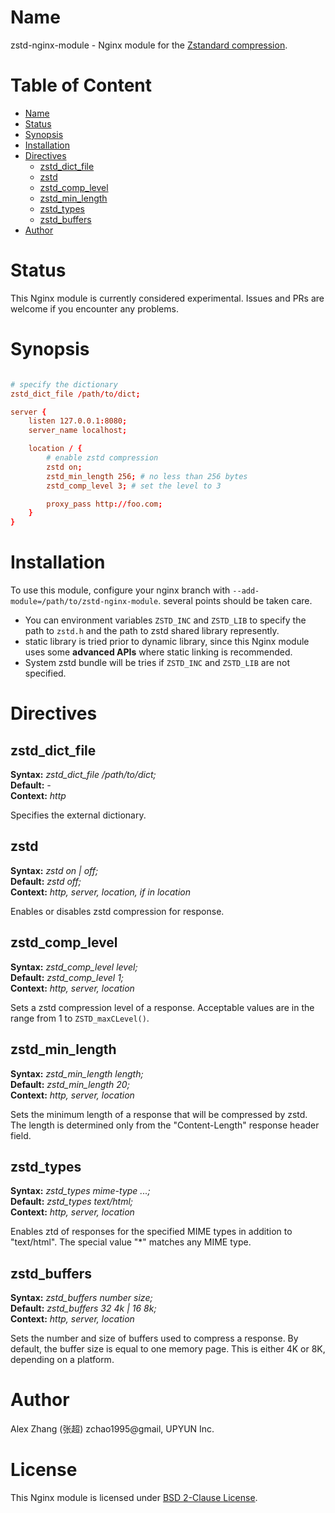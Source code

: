 # Name
zstd-nginx-module - Nginx module for the [Zstandard compression](https://facebook.github.io/zstd/).

# Table of Content

* [Name](#name)
* [Status](#status)
* [Synopsis](#synopsis)
* [Installation](#installation)
* [Directives](#directives)
  * [zstd_dict_file](#zstd_dict_file)
  * [zstd](#zstd)
  * [zstd_comp_level](#zstd_comp_level)
  * [zstd_min_length](#zstd_min_length)
  * [zstd_types](#zstd_types)
  * [zstd_buffers](#zstd_buffers)
* [Author](#author)

# Status

This Nginx module is currently considered experimental. Issues and PRs are welcome if you encounter any problems.

# Synopsis

```nginx.conf

# specify the dictionary
zstd_dict_file /path/to/dict;

server {
    listen 127.0.0.1:8080;
    server_name localhost;

    location / {
        # enable zstd compression
        zstd on;
        zstd_min_length 256; # no less than 256 bytes
        zstd_comp_level 3; # set the level to 3

        proxy_pass http://foo.com;
    }
}
```

# Installation

To use this module, configure your nginx branch with `--add-module=/path/to/zstd-nginx-module`. several points should be taken care.

* You can environment variables `ZSTD_INC` and `ZSTD_LIB` to specify the path to `zstd.h` and the path to zstd shared library represently.
* static library is tried prior to dynamic library, since this Nginx module uses some **advanced APIs** where static linking is recommended.
* System zstd bundle will be tries if `ZSTD_INC` and `ZSTD_LIB` are not specified.

# Directives

## zstd_dict_file

**Syntax:** *zstd_dict_file /path/to/dict;*  
**Default:** *-*  
**Context:** *http*  

Specifies the external dictionary.

## zstd

**Syntax:** *zstd on | off;*  
**Default:** *zstd off;*  
**Context:** *http, server, location, if in location*

Enables or disables zstd compression for response.

## zstd_comp_level

**Syntax:** *zstd_comp_level level;*  
**Default:** *zstd_comp_level 1;*  
**Context:** *http, server, location*

Sets a zstd compression level of a response. Acceptable values are in the range from 1 to `ZSTD_maxCLevel()`.

## zstd_min_length

**Syntax:** *zstd_min_length length;*  
**Default:** *zstd_min_length 20;*  
**Context:** *http, server, location*

Sets the minimum length of a response that will be compressed by zstd. The length is determined only from the "Content-Length" response header field.

## zstd_types

**Syntax:** *zstd_types mime-type ...;*  
**Default:** *zstd_types text/html;*  
**Context:** *http, server, location*

Enables ztd of responses for the specified MIME types in addition to "text/html". The special value "*" matches any MIME type.

## zstd_buffers

**Syntax:** *zstd_buffers number size;*  
**Default:** *zstd_buffers 32 4k | 16 8k;*  
**Context:** *http, server, location*

Sets the number and size of buffers used to compress a response. By default, the buffer size is equal to one memory page. This is either 4K or 8K, depending on a platform.

# Author

Alex Zhang (张超) zchao1995@gmail, UPYUN Inc.

# License

This Nginx module is licensed under [BSD 2-Clause License](LICENSE).
